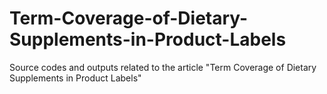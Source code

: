 # Term-Coverage-of-Dietary-Supplements-in-Product-Labels
Source codes and outputs related to the article "Term Coverage of Dietary Supplements in Product Labels"
